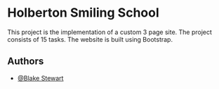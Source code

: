 
# Holberton Smiling School

This project is the implementation of a custom 3 page site.
The project consists of 15 tasks.
The website is built using Bootstrap.


## Authors

- [@Blake Stewart](https://www.github.com/Acochisse)

